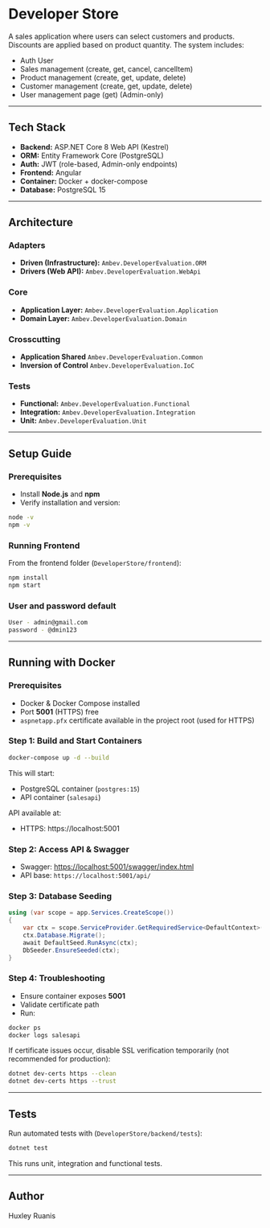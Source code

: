 # Developer Store

A sales application where users can select customers and products. Discounts are applied based on product quantity. The system includes:

- Auth User
- Sales management (create, get, cancel, cancelItem)
- Product management (create, get, update, delete)
- Customer management (create, get, update, delete)
- User management page (get) (Admin-only)

---

## Tech Stack

- **Backend:** ASP.NET Core 8 Web API (Kestrel)
- **ORM:** Entity Framework Core (PostgreSQL)
- **Auth:** JWT (role-based, Admin-only endpoints)
- **Frontend:** Angular
- **Container:** Docker + docker-compose
- **Database:** PostgreSQL 15

---

## Architecture

### Adapters
- **Driven (Infrastructure):** `Ambev.DeveloperEvaluation.ORM`
- **Drivers (Web API):** `Ambev.DeveloperEvaluation.WebApi`

### Core
- **Application Layer:** `Ambev.DeveloperEvaluation.Application`
- **Domain Layer:** `Ambev.DeveloperEvaluation.Domain`

### Crosscutting
- **Application Shared** `Ambev.DeveloperEvaluation.Common`
- **Inversion of Control** `Ambev.DeveloperEvaluation.IoC`

### Tests
- **Functional:** `Ambev.DeveloperEvaluation.Functional`
- **Integration:** `Ambev.DeveloperEvaluation.Integration`
- **Unit:** `Ambev.DeveloperEvaluation.Unit`

---

## Setup Guide

### Prerequisites
- Install **Node.js** and **npm**
- Verify installation and version:
```bash
node -v
npm -v
```

### Running Frontend
From the frontend folder (`DeveloperStore/frontend`):
```bash
npm install
npm start
```
### User and password default 
```bash
User - admin@gmail.com
password - @dmin123
```
---

## Running with Docker

### Prerequisites
- Docker & Docker Compose installed
- Port **5001** (HTTPS) free
- `aspnetapp.pfx` certificate available in the project root (used for HTTPS)

### Step 1: Build and Start Containers
```bash
docker-compose up -d --build
```
This will start:
- PostgreSQL container (`postgres:15`)
- API container (`salesapi`)

API available at:  
- HTTPS: https://localhost:5001  

### Step 2: Access API & Swagger
- Swagger: [https://localhost:5001/swagger/index.html](https://localhost:5001/swagger/index.html)  
- API base: `https://localhost:5001/api/`  

### Step 3: Database Seeding
```csharp
using (var scope = app.Services.CreateScope())
{
    var ctx = scope.ServiceProvider.GetRequiredService<DefaultContext>();
    ctx.Database.Migrate();
    await DefaultSeed.RunAsync(ctx);
    DbSeeder.EnsureSeeded(ctx);
}
```

### Step 4: Troubleshooting
- Ensure container exposes **5001**
- Validate certificate path
- Run:
```bash
docker ps
docker logs salesapi
```
If certificate issues occur, disable SSL verification temporarily (not recommended for production):
```bash
dotnet dev-certs https --clean
dotnet dev-certs https --trust
```

---

## Tests
Run automated tests with (`DeveloperStore/backend/tests`):
```bash
dotnet test
```
This runs unit, integration and functional tests.

---

## Author
Huxley Ruanis
